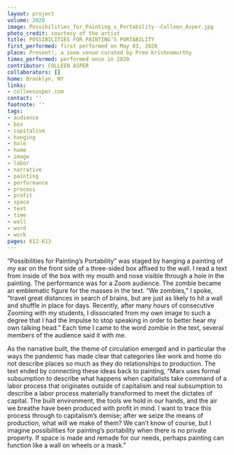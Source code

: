 ```yaml
---
layout: project
volume: 2020
image: Possibilities_for_Painting_s_Portability--Colleen_Asper.jpg
photo_credit: courtesy of the artist
title: POSSIBILITIES FOR PAINTING’S PORTABILITY
first_performed: first performed on May 03, 2020
place: Present!, a zoom venue curated by Prem Krishnamurthy
times_performed: performed once in 2020
contributor: COLLEEN ASPER
collaborators: []
home: Brooklyn, NY
links:
- colleenasper.com
contact: ''
footnote: ''
tags:
- audience
- box
- capitalism
- hanging
- hole
- home
- image
- labor
- narrative
- painting
- performance
- process
- profit
- space
- text
- time
- wall
- word
- work
pages: 612-613
---
```

“Possibilities for Painting’s Portability” was staged by hanging a painting of my ear on the front side of a three-sided box affixed to the wall. I read a text from inside of the box with my mouth and nose visible through a hole in the painting. The performance was for a Zoom audience. The zombie became an emblematic figure for the masses in the text. “We zombies,” I spoke, “travel great distances in search of brains, but are just as likely to hit a wall and shuffle in place for days. Recently, after many hours of consecutive Zooming with my students, I dissociated from my own image to such a degree that I had the impulse to stop speaking in order to better hear my own talking head.” Each time I came to the word zombie in the text, several members of the audience said it with me. 

As the narrative built, the theme of circulation emerged and in particular the ways the pandemic has made clear that categories like work and home do not describe places so much as they do relationships to production. The text ended by connecting these ideas back to painting, “Marx uses formal subsumption to describe what happens when capitalists take command of a labor process that originates outside of capitalism and real subsumption to describe a labor process materially transformed to meet the dictates of capital. The built environment, the tools we hold in our hands, and the air we breathe have been produced with profit in mind. I want to trace this process through to capitalism’s demise; after we seize the means of production, what will we make of them? We can’t know of course, but I imagine possibilities for painting’s portability when there is no private property. If space is made and remade for our needs, perhaps painting can function like a wall on wheels or a mask.”